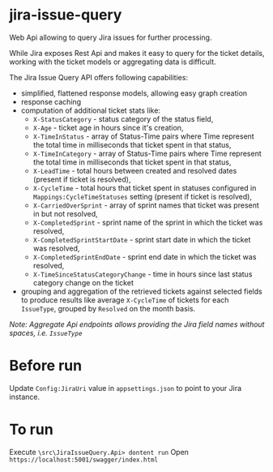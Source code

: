 # jira-issue-query
Web Api allowing to query Jira issues for further processing.

While Jira exposes Rest Api and makes it easy to query for the ticket details, working with the ticket models or aggregating data is difficult.

The Jira Issue Query API offers following capabilities:
* simplified, flattened response models, allowing easy graph creation
* response caching
* computation of additional ticket stats like:
  * `X-StatusCategory` - status category of the status field,
  * `X-Age` - ticket age in hours since it's creation,
  * `X-TimeInStatus` - array of Status-Time pairs where Time represent the total time in milliseconds that ticket spent in that status,
  * `X-TimeInCategory` - array of Status-Time pairs where Time represent the total time in milliseconds that ticket spent in that status,
  * `X-LeadTime` - total hours between created and resolved dates (present if ticket is resolved),
  * `X-CycleTime` - total hours that ticket spent in statuses configured in `Mappings:CycleTimeStatuses` setting (present if ticket is resolved),
  * `X-CarriedOverSprint` - array of sprint names that ticket was present in but not resolved,
  * `X-CompletedSprint` - sprint name of the sprint in which the ticket was resolved,
  * `X-CompletedSprintStartDate` - sprint start date in which the ticket was resolved,
  * `X-CompletedSprintEndDate` - sprint end date in which the ticket was resolved,
  * `X-TimeSinceStatusCategoryChange` - time in hours since last status category change on the ticket
* grouping and aggregation of the retrieved tickets against selected fields to produce results like average `X-CycleTime` of tickets for each `IssueType`, grouped by `Resolved` on the month basis.

_Note: Aggregate Api endpoints allows providing the Jira field names without spaces, i.e. `IssueType`_

# Before run

Update `Config:JiraUri` value in `appsettings.json` to point to your Jira instance.

# To run

Execute `\src\JiraIssueQuery.Api> dontent run`
Open `https://localhost:5001/swagger/index.html`
